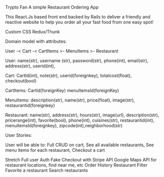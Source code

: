 Trypto Fan
A simple Restaurant Ordering App

This React.Js based front end backed by Rails to deliver a friendly and reactive website to help you order all your fast food from one easy spot!

Custom CSS
Redux/Thunk

Domain model with attributes:

User -< Cart -< CartItems >- MenuItems >- Restaurant
        <!-- user -< favorite >- restaurant -->

User: name(str), username (str), password(str), phone(int), email(str), address(str), userid(int),

Cart: CartId(int), note(str), userid(foreignkey), totalcost(float), checkout(bool)

CartItems: CartId(foreignKey) menuItemsId(foreignKey)

MenuItems: description(str), name(str), price(float), image(str), restaurantid(foreignkey)

Restaurant: name(str), address(str), hours(str), image(url), description(str), pricerange(int), favorite(bool), phone(int), cuisines(str),  restaurantid(int), menuitemsId(foreignkey), zipcode(int),neighborhood(str)

<!-- Favorite: user_id(foreignkey), restaurant_id(foreignkey) -->
User Stories:

User will be able to:
Full CRUD on cart,
See all available restaurants,
See menu items for each restaurant,
Checkout a cart

Stretch
Full user Auth
Fake Checkout with Stripe API
Google Maps API for restaurant locations, find near me, etc
Order History
Restaurant Filter
Favorite a restaurant
Search restaurants






